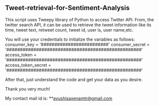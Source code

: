 ## Tweet-retrieval-for-Sentiment-Analysis

This script uses Tweepy library of Python to access Twitter API. From, the twitter search API, it can be used to retrieve the tweet information like its time, tweet text, retweet count, tweet id, user is, user name,etc.

You will use your credentials to initialize the variables as follows:
consumer_key = '#########################'
consumer_secret = '##################################################'
access_token = '##################################################'
access_token_secret = '##################################################'

After that, just understand the code and get your data as you desire.

Thank you very much!

My contact mail id is: **ayushisaxenamtr@gmail.com
